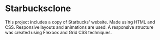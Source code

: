 # Starbucksclone
This project includes a copy of Starbucks' website. Made using HTML and CSS. Responsive layouts and animations are used.
A responsive structure was created using Flexbox and Grid CSS techniques.
